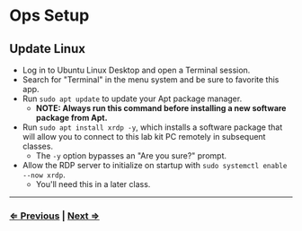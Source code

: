 # Ops Setup

## Update Linux

- Log in to Ubuntu Linux Desktop and open a Terminal session.
- Search for "Terminal" in the menu system and be sure to favorite this app.
- Run `sudo apt update` to update your Apt package manager.
  - **NOTE: Always run this command before installing a new software package from Apt.**
- Run `sudo apt install xrdp -y`, which installs a software package that will allow you to connect to this lab kit PC remotely in subsequent classes.
  - The `-y` option bypasses an "Are you sure?" prompt.
- Allow the RDP server to initialize on startup with `sudo systemctl enable --now xrdp`.
  - You'll need this in a later class.

---

### [⇐ Previous](./1-network.md) | [Next ⇒](./3-ip.md)
